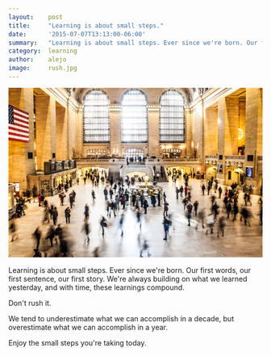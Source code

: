 ```yaml
---
layout:    post
title:     "Learning is about small steps."
date:      '2015-07-07T13:13:00-06:00'
summary:   "Learning is about small steps. Ever since we're born. Our first steps, our first words. We're always building on what we learned yesterday, and with time, these learnings compound."
category:  learning
author:    alejo
image:     rush.jpg
---
```


![rush](/images/rush.jpg)

Learning is about small steps. Ever since we're born. Our first
words, our first sentence, our first story. We're always building on what we
learned yesterday, and with time, these learnings compound.

Don't rush it.

We tend to underestimate what we can accomplish in a decade, but overestimate
what we can accomplish in a year.

Enjoy the small steps you're taking today.
